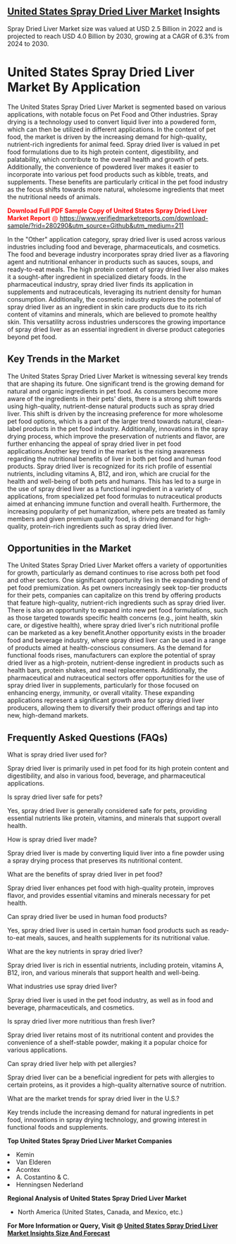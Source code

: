 <h2><a href="https://www.verifiedmarketreports.com/download-sample/?rid=280290&amp;utm_source=Github&amp;utm_medium=211" target="_blank">United States Spray Dried Liver Market</a> Insights</h2><p>Spray Dried Liver Market size was valued at USD 2.5 Billion in 2022 and is projected to reach USD 4.0 Billion by 2030, growing at a CAGR of 6.3% from 2024 to 2030.</p><p><h1>United States Spray Dried Liver Market By Application</h1><p>The United States Spray Dried Liver Market is segmented based on various applications, with notable focus on Pet Food and Other industries. Spray drying is a technology used to convert liquid liver into a powdered form, which can then be utilized in different applications. In the context of pet food, the market is driven by the increasing demand for high-quality, nutrient-rich ingredients for animal feed. Spray dried liver is valued in pet food formulations due to its high protein content, digestibility, and palatability, which contribute to the overall health and growth of pets. Additionally, the convenience of powdered liver makes it easier to incorporate into various pet food products such as kibble, treats, and supplements. These benefits are particularly critical in the pet food industry as the focus shifts towards more natural, wholesome ingredients that meet the nutritional needs of animals.<p><span class=""><span style="color: #ff0000;"><strong>Download Full PDF Sample Copy of United States Spray Dried Liver Market Report</strong> @ </span><a href="https://www.verifiedmarketreports.com/download-sample/?rid=280290&amp;utm_source=Github&amp;utm_medium=211" target="_blank">https://www.verifiedmarketreports.com/download-sample/?rid=280290&amp;utm_source=Github&amp;utm_medium=211</a></span></p></p><p>In the "Other" application category, spray dried liver is used across various industries including food and beverage, pharmaceuticals, and cosmetics. The food and beverage industry incorporates spray dried liver as a flavoring agent and nutritional enhancer in products such as sauces, soups, and ready-to-eat meals. The high protein content of spray dried liver also makes it a sought-after ingredient in specialized dietary foods. In the pharmaceutical industry, spray dried liver finds its application in supplements and nutraceuticals, leveraging its nutrient density for human consumption. Additionally, the cosmetic industry explores the potential of spray dried liver as an ingredient in skin care products due to its rich content of vitamins and minerals, which are believed to promote healthy skin. This versatility across industries underscores the growing importance of spray dried liver as an essential ingredient in diverse product categories beyond pet food.</p><h2>Key Trends in the Market</h2><p>The United States Spray Dried Liver Market is witnessing several key trends that are shaping its future. One significant trend is the growing demand for natural and organic ingredients in pet food. As consumers become more aware of the ingredients in their pets' diets, there is a strong shift towards using high-quality, nutrient-dense natural products such as spray dried liver. This shift is driven by the increasing preference for more wholesome pet food options, which is a part of the larger trend towards natural, clean-label products in the pet food industry. Additionally, innovations in the spray drying process, which improve the preservation of nutrients and flavor, are further enhancing the appeal of spray dried liver in pet food applications.Another key trend in the market is the rising awareness regarding the nutritional benefits of liver in both pet food and human food products. Spray dried liver is recognized for its rich profile of essential nutrients, including vitamins A, B12, and iron, which are crucial for the health and well-being of both pets and humans. This has led to a surge in the use of spray dried liver as a functional ingredient in a variety of applications, from specialized pet food formulas to nutraceutical products aimed at enhancing immune function and overall health. Furthermore, the increasing popularity of pet humanization, where pets are treated as family members and given premium quality food, is driving demand for high-quality, protein-rich ingredients such as spray dried liver.</p><h2>Opportunities in the Market</h2><p>The United States Spray Dried Liver Market offers a variety of opportunities for growth, particularly as demand continues to rise across both pet food and other sectors. One significant opportunity lies in the expanding trend of pet food premiumization. As pet owners increasingly seek top-tier products for their pets, companies can capitalize on this trend by offering products that feature high-quality, nutrient-rich ingredients such as spray dried liver. There is also an opportunity to expand into new pet food formulations, such as those targeted towards specific health concerns (e.g., joint health, skin care, or digestive health), where spray dried liver's rich nutritional profile can be marketed as a key benefit.Another opportunity exists in the broader food and beverage industry, where spray dried liver can be used in a range of products aimed at health-conscious consumers. As the demand for functional foods rises, manufacturers can explore the potential of spray dried liver as a high-protein, nutrient-dense ingredient in products such as health bars, protein shakes, and meal replacements. Additionally, the pharmaceutical and nutraceutical sectors offer opportunities for the use of spray dried liver in supplements, particularly for those focused on enhancing energy, immunity, or overall vitality. These expanding applications represent a significant growth area for spray dried liver producers, allowing them to diversify their product offerings and tap into new, high-demand markets.</p><h2>Frequently Asked Questions (FAQs)</h2><p>What is spray dried liver used for?</p><p>Spray dried liver is primarily used in pet food for its high protein content and digestibility, and also in various food, beverage, and pharmaceutical applications.</p><p>Is spray dried liver safe for pets?</p><p>Yes, spray dried liver is generally considered safe for pets, providing essential nutrients like protein, vitamins, and minerals that support overall health.</p><p>How is spray dried liver made?</p><p>Spray dried liver is made by converting liquid liver into a fine powder using a spray drying process that preserves its nutritional content.</p><p>What are the benefits of spray dried liver in pet food?</p><p>Spray dried liver enhances pet food with high-quality protein, improves flavor, and provides essential vitamins and minerals necessary for pet health.</p><p>Can spray dried liver be used in human food products?</p><p>Yes, spray dried liver is used in certain human food products such as ready-to-eat meals, sauces, and health supplements for its nutritional value.</p><p>What are the key nutrients in spray dried liver?</p><p>Spray dried liver is rich in essential nutrients, including protein, vitamins A, B12, iron, and various minerals that support health and well-being.</p><p>What industries use spray dried liver?</p><p>Spray dried liver is used in the pet food industry, as well as in food and beverage, pharmaceuticals, and cosmetics.</p><p>Is spray dried liver more nutritious than fresh liver?</p><p>Spray dried liver retains most of its nutritional content and provides the convenience of a shelf-stable powder, making it a popular choice for various applications.</p><p>Can spray dried liver help with pet allergies?</p><p>Spray dried liver can be a beneficial ingredient for pets with allergies to certain proteins, as it provides a high-quality alternative source of nutrition.</p><p>What are the market trends for spray dried liver in the U.S.?</p><p>Key trends include the increasing demand for natural ingredients in pet food, innovations in spray drying technology, and growing interest in functional foods and supplements.</p></p><p><strong>Top United States Spray Dried Liver Market Companies</strong></p><div data-test-id=""><p><li>Kemin</li><li> Van Elderen</li><li> Acontex</li><li> A. Costantino & C.</li><li> Henningsen Nederland</li></p><div><strong>Regional Analysis of&nbsp;United States Spray Dried Liver Market</strong></div><ul><li dir="ltr"><p dir="ltr">North America&nbsp;(United States, Canada, and Mexico, etc.)</p></li></ul><p><strong>For More Information or Query, Visit @&nbsp;</strong><strong><a href="https://www.verifiedmarketreports.com/product/spray-dried-liver-market/?utm_source=Github&amp;utm_medium=211" target="_blank">United States Spray Dried Liver Market Insights Size And Forecast</a></strong></p></div>
